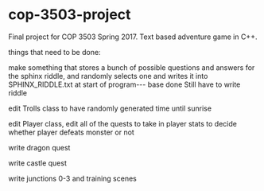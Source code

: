 # cop-3503-project
Final project for COP 3503 Spring 2017. Text based adventure game in C++.

things that need to be done:

make something that stores a bunch of possible questions and answers for the sphinx riddle, and randomly selects one and writes it into SPHINX_RIDDLE.txt at start of program--- base done
Still have to write riddle

edit Trolls class to have randomly generated time until sunrise

edit Player class, edit all of the quests to take in player stats to decide whether player defeats monster or not

write dragon quest

write castle quest

write junctions 0-3 and training scenes

